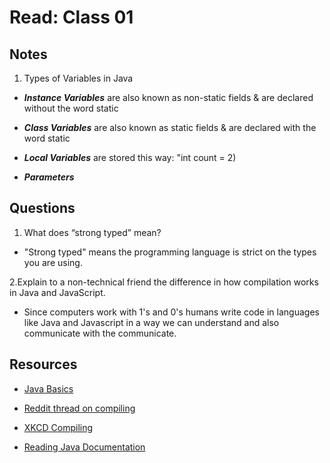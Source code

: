 # Read: Class 01

## Notes

1. Types of Variables in Java

- ***Instance Variables*** are also known as non-static fields & are declared without the word static

- ***Class Variables*** are also known as static fields & are declared with the word static

- ***Local Variables*** are stored this way: "int count = 2)

- ***Parameters***

## Questions

1. What does “strong typed” mean?

- "Strong typed" means the programming language is strict on the types you are using.

2.Explain to a non-technical friend the difference in how compilation works in Java and JavaScript.

- Since computers work with 1's and 0's humans write code in languages like Java and Javascript in a way we can understand and also communicate with the communicate.

## Resources

- [Java Basics](https://docs.oracle.com/javase/tutorial/java/nutsandbolts/index.html)

- [Reddit thread on compiling](https://www.reddit.com/r/explainlikeimfive/comments/233dq5/eli5_what_does_it_mean_to_compile_code/)

- [XKCD Compiling](https://xkcd.com/303/)

- [Reading Java Documentation](https://www.dummies.com/category/articles/java-33602/)